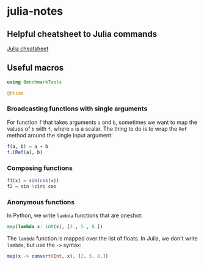 # julia-notes

## Helpful cheatsheet to Julia commands

[Julia cheatsheet](https://juliadocs.github.io/Julia-Cheat-Sheet/)

## Useful macros

```julia
using BenchmarkTools

@btime
```

### Broadcasting functions with single arguments

For function `f` that takes arguments `a` and `b`, sometimes we want to map the values of `b` with `f`, where `a` is a scalar. The thing to do is to wrap the `Ref` method around the single input argument:

```julia
f(a, b) = a + b
f.(Ref(a), b)
```

### Composing functions

```julia
f1(x) = sin(cos(x))
f2 = sin \circ cos
```

### Anonymous functions

In Python, we write `lambda` functions that are oneshot:

```python
map(lambda x: int(x), [2., 5., 8.])
```

The `lambda` function is mapped over the list of floats. In Julia, we don't write `lambda`, but use the `->` syntax:

```julia
map(x -> convert(Int, x), [2. 5. 8.])
```